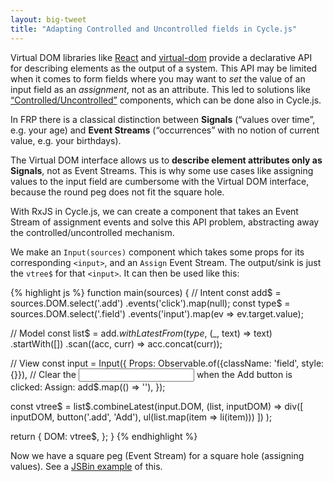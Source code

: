 ```yaml
---
layout: big-tweet
title: "Adapting Controlled and Uncontrolled fields in Cycle.js"
---
```


Virtual DOM libraries like [React](http://facebook.github.io/react) and [virtual-dom](https://github.com/Matt-Esch/virtual-dom) provide a declarative API for describing elements as the output of a system. This API may be limited when it comes to form fields where you may want to *set* the value of an input field as an *assignment*, not as an attribute. This led to solutions like [“Controlled/Uncontrolled”](http://facebook.github.io/react/docs/forms.html#controlled-components) components, which can be done also in Cycle.js.

In FRP there is a classical distinction between **Signals** (“values over time”, e.g. your age) and **Event Streams** (“occurrences” with no notion of current value, e.g. your birthdays).

The Virtual DOM interface allows us to **describe element attributes only as Signals**, not as Event Streams. This is why some use cases like assigning values to the input field are cumbersome with the Virtual DOM interface, because the round peg does not fit the square hole.

With RxJS in Cycle.js, we can create a component that takes an Event Stream of assignment events and solve this API problem, abstracting away the controlled/uncontrolled mechanism.

We make an `Input(sources)` component which takes some props for its corresponding `<input>`, and an `Assign` Event Stream. The output/sink is just the `vtree$` for that `<input>`. It can then be used like this:

{% highlight js %}
function main(sources) {
  // Intent
  const add$ = sources.DOM.select('.add')
    .events('click').map(null);
  const type$ = sources.DOM.select('.field')
    .events('input').map(ev => ev.target.value);

  // Model
  const list$ = add$.withLatestFrom(type$, (_, text) => text)
    .startWith([])
    .scan((acc, curr) => acc.concat(curr));

  // View
  const input = Input({
    Props: Observable.of({className: 'field', style: {}}),
    // Clear the <input> when the Add button is clicked:
    Assign: add$.map(() => ''),
  });

  const vtree$ = list$.combineLatest(input.DOM,
    (list, inputDOM) =>
      div([
        inputDOM,
        button('.add', 'Add'),
        ul(list.map(item => li(item)))
      ])
    );

  return {
    DOM: vtree$,
  };
}
{% endhighlight %}

Now we have a square peg (Event Stream) for a square hole (assigning values). See a [JSBin example](https://jsbin.com/vacuzo/edit?js,output) of this.
